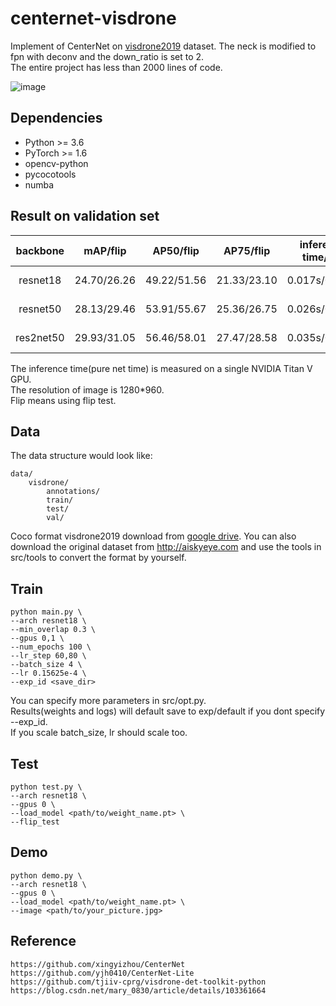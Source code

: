 # centernet-visdrone
Implement of CenterNet on [visdrone2019](http://aiskyeye.com) dataset. The neck is modified to fpn with deconv and the down_ratio is set to 2.  
The entire project has less than 2000 lines of code.   

![image](https://z3.ax1x.com/2021/05/15/g65sQs.png)


## Dependencies

- Python >= 3.6
- PyTorch >= 1.6
- opencv-python
- pycocotools
- numba



## Result on validation set

| backbone |  mAP/flip | AP50/flip | AP75/flip| inference time/flip | download | 
| :------: |  :------: | :------: | :------: | :------: | :------: | 
| resnet18 |  24.70/26.26 | 49.22/51.56 | 21.33/23.10 | 0.017s/0.027s | [google drive](https://drive.google.com/file/d/191ImxjqmeKEvvNJIv-I7vQzAaT5de8kl/view?usp=sharing) |
| resnet50 |  28.13/29.46 | 53.91/55.67 | 25.36/26.75 | 0.026s/0.043s | [google drive](https://drive.google.com/file/d/1A_ohoLV6NOHpwACm7twEGxKAyZ1YMQc1/view?usp=sharing) |
| res2net50 | 29.93/31.05 | 56.46/58.01 | 27.47/28.58 | 0.035s/0.055s | [google drive](https://drive.google.com/file/d/1m-RgMCMvEYk0FftTeg20nR5LsSE714oT/view?usp=sharing) |

The inference time(pure net time) is measured on a single NVIDIA Titan V GPU.  
The resolution of image is 1280*960.  
Flip means using flip test.  


## Data

The data structure would look like:
```
data/
    visdrone/
        annotations/
        train/
        test/
        val/
```

Coco format visdrone2019 download from [google drive](https://drive.google.com/drive/folders/1FaXxOn349-YUsKa95G22etVlOf_Gj6rg?usp=sharing). 
You can also download the original dataset from http://aiskyeye.com and use the tools in src/tools to convert the format by yourself. 



## Train

```
python main.py \
--arch resnet18 \
--min_overlap 0.3 \
--gpus 0,1 \
--num_epochs 100 \
--lr_step 60,80 \
--batch_size 4 \
--lr 0.15625e-4 \
--exp_id <save_dir>
```

You can specify more parameters in src/opt.py.  
Results(weights and logs) will default save to exp/default if you dont specify --exp_id.  
If you scale batch_size, lr should scale too. 

## Test

```
python test.py \
--arch resnet18 \
--gpus 0 \
--load_model <path/to/weight_name.pt> \
--flip_test 
```


## Demo

``` 
python demo.py \
--arch resnet18 \
--gpus 0 \
--load_model <path/to/weight_name.pt> \
--image <path/to/your_picture.jpg>
```


## Reference

```text
https://github.com/xingyizhou/CenterNet
https://github.com/yjh0410/CenterNet-Lite
https://github.com/tjiiv-cprg/visdrone-det-toolkit-python
https://blog.csdn.net/mary_0830/article/details/103361664
```


